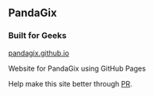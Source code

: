 ## PandaGix
### Built for Geeks
[pandagix.github.io](https://pandagix.github.io/)

Website for PandaGix using GitHub Pages

Help make this site better through [PR](https://github.com/PandaGix/pandagix.github.io/pulls). 
